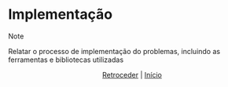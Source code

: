 # Implementação

>[!NOTE] 
 Relatar o processo de implementação do problemas, incluindo as
 ferramentas e bibliotecas utilizadas
>

<div align="center">

[Retroceder](projeto.md) | [Início](analise.md)

</div>
